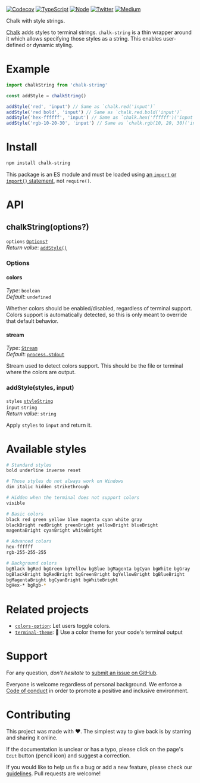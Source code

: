 [![Codecov](https://img.shields.io/codecov/c/github/ehmicky/chalk-string.svg?label=tested&logo=codecov)](https://codecov.io/gh/ehmicky/chalk-string)
[![TypeScript](https://img.shields.io/badge/-typed-brightgreen?logo=typescript&colorA=gray&logoColor=0096ff)](/src/main.d.ts)
[![Node](https://img.shields.io/node/v/chalk-string.svg?logo=node.js&logoColor=66cc33)](https://www.npmjs.com/package/chalk-string)
[![Twitter](https://img.shields.io/badge/%E2%80%8B-twitter-brightgreen.svg?logo=twitter)](https://twitter.com/intent/follow?screen_name=ehmicky)
[![Medium](https://img.shields.io/badge/%E2%80%8B-medium-brightgreen.svg?logo=medium)](https://medium.com/@ehmicky)

Chalk with style strings.

[Chalk](https://github.com/chalk/chalk) adds styles to terminal strings.
`chalk-string` is a thin wrapper around it which allows specifying those styles
as a string. This enables user-defined or dynamic styling.

# Example

```js
import chalkString from 'chalk-string'

const addStyle = chalkString()

addStyle('red', 'input') // Same as `chalk.red('input')`
addStyle('red bold', 'input') // Same as `chalk.red.bold('input')`
addStyle('hex-ffffff', 'input') // Same as `chalk.hex('ffffff')('input')`
addStyle('rgb-10-20-30', 'input') // Same as `chalk.rgb(10, 20, 30)('input')`
```

# Install

```bash
npm install chalk-string
```

This package is an ES module and must be loaded using
[an `import` or `import()` statement](https://gist.github.com/sindresorhus/a39789f98801d908bbc7ff3ecc99d99c),
not `require()`.

# API

## chalkString(options?)

`options` [`Options?`](#options)\
_Return value_: [`addStyle()`](#addstylestyles-input)

### Options

#### colors

_Type_: `boolean`\
_Default_: `undefined`

Whether colors should be enabled/disabled, regardless of terminal support.
Colors support is automatically detected, so this is only meant to override that
default behavior.

#### stream

_Type_:
[`Stream`](https://nodejs.org/api/stream.html#stream_class_stream_writable)\
_Default_: [`process.stdout`](https://nodejs.org/api/process.html#process_process_stdout)

Stream used to detect colors support. This should be the file or terminal where
the colors are output.

### addStyle(styles, input)

`styles` [`styleString`](#available-styles)\
`input` `string`\
_Return value_: `string`

Apply `styles` to `input` and return it.

# Available styles

```sh
# Standard styles
bold underline inverse reset

# Those styles do not always work on Windows
dim italic hidden strikethrough

# Hidden when the terminal does not support colors
visible

# Basic colors
black red green yellow blue magenta cyan white gray
blackBright redBright greenBright yellowBright blueBright
magentaBright cyanBright whiteBright

# Advanced colors
hex-ffffff
rgb-255-255-255

# Background colors
bgBlack bgRed bgGreen bgYellow bgBlue bgMagenta bgCyan bgWhite bgGray
bgBlackBright bgRedBright bgGreenBright bgYellowBright bgBlueBright
bgMagentaBright bgCyanBright bgWhiteBright
bgHex-* bgRgb-*
```

# Related projects

- [`colors-option`](https://github.com/ehmicky/colors-option): Let users toggle
  colors.
- [`terminal-theme`](https://github.com/ehmicky/terminal-theme): 🎨 Use a color
  theme for your code's terminal output

# Support

For any question, _don't hesitate_ to [submit an issue on GitHub](../../issues).

Everyone is welcome regardless of personal background. We enforce a
[Code of conduct](CODE_OF_CONDUCT.md) in order to promote a positive and
inclusive environment.

# Contributing

This project was made with ❤️. The simplest way to give back is by starring and
sharing it online.

If the documentation is unclear or has a typo, please click on the page's `Edit`
button (pencil icon) and suggest a correction.

If you would like to help us fix a bug or add a new feature, please check our
[guidelines](CONTRIBUTING.md). Pull requests are welcome!

<!-- Thanks go to our wonderful contributors: -->

<!-- ALL-CONTRIBUTORS-LIST:START -->
<!-- prettier-ignore -->
<!--
<table><tr><td align="center"><a href="https://twitter.com/ehmicky"><img src="https://avatars2.githubusercontent.com/u/8136211?v=4" width="100px;" alt="ehmicky"/><br /><sub><b>ehmicky</b></sub></a><br /><a href="https://github.com/ehmicky/chalk-string/commits?author=ehmicky" title="Code">💻</a> <a href="#design-ehmicky" title="Design">🎨</a> <a href="#ideas-ehmicky" title="Ideas, Planning, & Feedback">🤔</a> <a href="https://github.com/ehmicky/chalk-string/commits?author=ehmicky" title="Documentation">📖</a></td></tr></table>
 -->
<!-- ALL-CONTRIBUTORS-LIST:END -->
